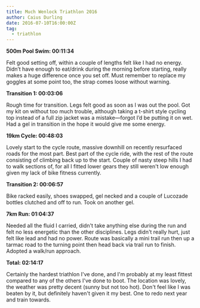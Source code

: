 ```yaml
---
title: Much Wenlock Triathlon 2016
author: Caius Durling
date: 2016-07-10T16:00:00Z
tag:
  - triathlon
---
```


**500m Pool Swim: 00:11:34**

Felt good setting off, within a couple of lengths felt like I had no energy. Didn’t have enough to eat/drink during the morning before starting, really makes a huge difference once you set off. Must remember to replace my goggles at some point too, the strap comes loose without warning.

**Transition 1: 00:03:06**

Rough time for transition. Legs felt good as soon as I was out the pool. Got my kit on without too much trouble, although taking a t-shirt style cycling top instead of a full zip jacket was a mistake—forgot I’d be putting it on wet. Had a gel in transition in the hope it would give me some energy.

**19km Cycle: 00:48:03**

Lovely start to the cycle route, massive downhill on recently resurfaced roads for the most part. Best part of the cycle ride, with the rest of the route consisting of climbing back up to the start. Couple of nasty steep hills I had to walk sections of, for all I fitted lower gears they still weren't low enough given my lack of bike fitness currently.

**Transition 2: 00:06:57**

Bike racked easily, shoes swapped, gel necked and a couple of Lucozade bottles clutched and off to run. Took on another gel.

**7km Run: 01:04:37**

Needed all the fluid I carried, didn't take anything else during the run and felt no less energetic than the other disciplines. Legs didn't really hurt, just felt like lead and had no power. Route was basically a mini trail run then up a tarmac road to the turning point then head back via trail run to finish. Adopted a walk/run approach.

**Total: 02:14:17**

Certainly the hardest triathlon I've done, and I'm probably at my least fittest compared to any of the others I've done to boot. The location was lovely, the weather was pretty decent (sunny but not too hot). Don't feel like I was beaten by it, but definitely haven't given it my best. One to redo next year and train towards.
